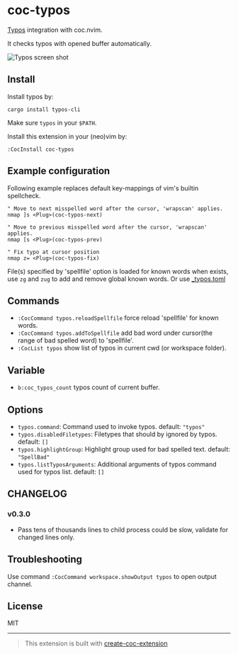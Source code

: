 # coc-typos

[Typos](https://github.com/crate-ci/typos) integration with coc.nvim.

It checks typos with opened buffer automatically.

![Typos screen shot](https://alfs.chigua.cn/dianyou/data/platform/default/20220422/Screen%20Shot%202022-04-22%20at%2001.55.23.png)

## Install

Install typos by:

    cargo install typos-cli

Make sure `typos` in your `$PATH`.

Install this extension in your (neo)vim by:

    :CocInstall coc-typos

## Example configuration

Following example replaces default key-mappings of vim's builtin spellcheck.

```vim
" Move to next misspelled word after the cursor, 'wrapscan' applies.
nmap ]s <Plug>(coc-typos-next)

" Move to previous misspelled word after the cursor, 'wrapscan' applies.
nmap [s <Plug>(coc-typos-prev)

" Fix typo at cursor position
nmap z= <Plug>(coc-typos-fix)
```

File(s) specified by 'spellfile' option is loaded for known words when exists,
use `zg` and `zug` to add and remove global known words. Or use
[\_typos.toml](https://github.com/crate-ci/typos#false-positives)

## Commands

- `:CocCommand typos.reloadSpellfile` force reload 'spellfile' for known words.
- `:CocCommand typos.addToSpellfile` add bad word under cursor(the range
  of bad spelled word) to 'spellfile'.
- `:CocList typos` show list of typos in current cwd (or workspace folder).

## Variable

- `b:coc_typos_count` typos count of current buffer.

## Options

- `typos.command`: Command used to invoke typos. default: `"typos"`
- `typos.disabledFiletypes`: Filetypes that should by ignored by typos. default: `[]`
- `typos.highlightGroup`: Highlight group used for bad spelled text. default: `"SpellBad"`
- `typos.listTyposArguments`: Additional arguments of typos command used for typos list. default: `[]`

## CHANGELOG

### v0.3.0

- Pass tens of thousands lines to child process could be slow, validate for changed
  lines only.

## Troubleshooting

Use command `:CocCommand workspace.showOutput typos` to open output channel.

## License

MIT

---

> This extension is built with [create-coc-extension](https://github.com/fannheyward/create-coc-extension)
